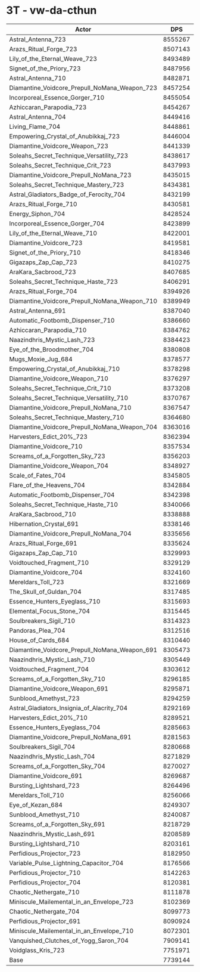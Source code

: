 # 3T - vw-da-cthun
| Actor | DPS | Increase |
|---|:---:|:---:|
|Astral_Antenna_723|8555267|10.55%|
|Arazs_Ritual_Forge_723|8507143|9.92%|
|Lily_of_the_Eternal_Weave_723|8493489|9.75%|
|Signet_of_the_Priory_723|8487956|9.68%|
|Astral_Antenna_710|8482871|9.61%|
|Diamantine_Voidcore_Prepull_NoMana_Weapon_723|8457254|9.28%|
|Incorporeal_Essence_Gorger_710|8455054|9.25%|
|Azhiccaran_Parapodia_723|8454267|9.24%|
|Astral_Antenna_704|8449416|9.18%|
|Living_Flame_704|8448861|9.17%|
|Empowering_Crystal_of_Anubikkaj_723|8446004|9.13%|
|Diamantine_Voidcore_Weapon_723|8441339|9.07%|
|Soleahs_Secret_Technique_Versatility_723|8438617|9.04%|
|Soleahs_Secret_Technique_Crit_723|8437993|9.03%|
|Diamantine_Voidcore_Prepull_NoMana_723|8435015|8.99%|
|Soleahs_Secret_Technique_Mastery_723|8434381|8.98%|
|Astral_Gladiators_Badge_of_Ferocity_704|8432199|8.96%|
|Arazs_Ritual_Forge_710|8430581|8.93%|
|Energy_Siphon_704|8428524|8.91%|
|Incorporeal_Essence_Gorger_704|8423899|8.85%|
|Lily_of_the_Eternal_Weave_710|8422001|8.82%|
|Diamantine_Voidcore_723|8419581|8.79%|
|Signet_of_the_Priory_710|8418346|8.78%|
|Gigazaps_Zap_Cap_723|8410275|8.67%|
|AraKara_Sacbrood_723|8407685|8.64%|
|Soleahs_Secret_Technique_Haste_723|8406291|8.62%|
|Arazs_Ritual_Forge_704|8394926|8.47%|
|Diamantine_Voidcore_Prepull_NoMana_Weapon_710|8389949|8.41%|
|Astral_Antenna_691|8387040|8.37%|
|Automatic_Footbomb_Dispenser_710|8386660|8.37%|
|Azhiccaran_Parapodia_710|8384762|8.34%|
|Naazindhris_Mystic_Lash_723|8384423|8.34%|
|Eye_of_the_Broodmother_704|8380808|8.29%|
|Mugs_Moxie_Jug_684|8378577|8.26%|
|Empowering_Crystal_of_Anubikkaj_710|8378298|8.26%|
|Diamantine_Voidcore_Weapon_710|8376297|8.23%|
|Soleahs_Secret_Technique_Crit_710|8373208|8.19%|
|Soleahs_Secret_Technique_Versatility_710|8370767|8.16%|
|Diamantine_Voidcore_Prepull_NoMana_710|8367547|8.12%|
|Soleahs_Secret_Technique_Mastery_710|8364680|8.08%|
|Diamantine_Voidcore_Prepull_NoMana_Weapon_704|8363016|8.06%|
|Harvesters_Edict_20%_723|8362394|8.05%|
|Diamantine_Voidcore_710|8357534|7.99%|
|Screams_of_a_Forgotten_Sky_723|8356203|7.97%|
|Diamantine_Voidcore_Weapon_704|8348927|7.88%|
|Scale_of_Fates_704|8345805|7.84%|
|Flare_of_the_Heavens_704|8342884|7.80%|
|Automatic_Footbomb_Dispenser_704|8342398|7.79%|
|Soleahs_Secret_Technique_Haste_710|8340066|7.76%|
|AraKara_Sacbrood_710|8338888|7.75%|
|Hibernation_Crystal_691|8338146|7.74%|
|Diamantine_Voidcore_Prepull_NoMana_704|8335656|7.71%|
|Arazs_Ritual_Forge_691|8335624|7.71%|
|Gigazaps_Zap_Cap_710|8329993|7.63%|
|Voidtouched_Fragment_710|8329129|7.62%|
|Diamantine_Voidcore_704|8324160|7.56%|
|Mereldars_Toll_723|8321669|7.53%|
|The_Skull_of_Guldan_704|8317485|7.47%|
|Essence_Hunters_Eyeglass_710|8315693|7.45%|
|Elemental_Focus_Stone_704|8315445|7.45%|
|Soulbreakers_Sigil_710|8314323|7.43%|
|Pandoras_Plea_704|8312516|7.41%|
|House_of_Cards_684|8310440|7.38%|
|Diamantine_Voidcore_Prepull_NoMana_Weapon_691|8305473|7.32%|
|Naazindhris_Mystic_Lash_710|8305449|7.32%|
|Voidtouched_Fragment_704|8303612|7.29%|
|Screams_of_a_Forgotten_Sky_710|8296185|7.20%|
|Diamantine_Voidcore_Weapon_691|8295871|7.19%|
|Sunblood_Amethyst_723|8294259|7.17%|
|Astral_Gladiators_Insignia_of_Alacrity_704|8292169|7.15%|
|Harvesters_Edict_20%_710|8289521|7.11%|
|Essence_Hunters_Eyeglass_704|8285663|7.06%|
|Diamantine_Voidcore_Prepull_NoMana_691|8281563|7.01%|
|Soulbreakers_Sigil_704|8280668|7.00%|
|Naazindhris_Mystic_Lash_704|8271829|6.88%|
|Screams_of_a_Forgotten_Sky_704|8270027|6.86%|
|Diamantine_Voidcore_691|8269687|6.86%|
|Bursting_Lightshard_723|8264496|6.79%|
|Mereldars_Toll_710|8256066|6.68%|
|Eye_of_Kezan_684|8249307|6.59%|
|Sunblood_Amethyst_710|8240087|6.47%|
|Screams_of_a_Forgotten_Sky_691|8218729|6.20%|
|Naazindhris_Mystic_Lash_691|8208589|6.07%|
|Bursting_Lightshard_710|8203161|6.00%|
|Perfidious_Projector_723|8182950|5.73%|
|Variable_Pulse_Lightning_Capacitor_704|8176566|5.65%|
|Perfidious_Projector_710|8142263|5.21%|
|Perfidious_Projector_704|8120381|4.93%|
|Chaotic_Nethergate_710|8111878|4.82%|
|Miniscule_Mailemental_in_an_Envelope_723|8102369|4.69%|
|Chaotic_Nethergate_704|8099773|4.66%|
|Perfidious_Projector_691|8090924|4.55%|
|Miniscule_Mailemental_in_an_Envelope_710|8072301|4.30%|
|Vanquished_Clutches_of_Yogg_Saron_704|7909141|2.20%|
|Voidglass_Kris_723|7751971|0.17%|
|Base|7739144|0.00%|
